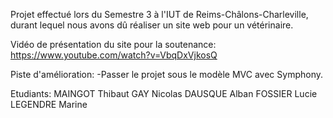 Projet effectué lors du Semestre 3 à l'IUT de Reims-Châlons-Charleville, durant lequel nous avons dû réaliser un site web pour un vétérinaire.

Vidéo de présentation du site pour la soutenance: https://www.youtube.com/watch?v=VbqDxVjkosQ

Piste d'amélioration:
-Passer le projet sous le modèle MVC avec Symphony.

Etudiants:
MAINGOT Thibaut
GAY Nicolas
DAUSQUE Alban
FOSSIER Lucie
LEGENDRE Marine
